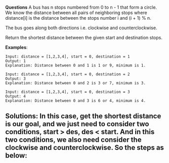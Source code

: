 
**Questions**
A bus has n stops numbered from 0 to n - 1 that form a circle. We know the distance between all pairs of neighboring stops where distance[i] is the distance between the stops number i and (i + 1) % n.

The bus goes along both directions i.e. clockwise and counterclockwise.

Return the shortest distance between the given start and destination stops.


**Examples**:

```
Input: distance = [1,2,3,4], start = 0, destination = 1
Output: 1
Explanation: Distance between 0 and 1 is 1 or 9, minimum is 1.
```


```
Input: distance = [1,2,3,4], start = 0, destination = 2
Output: 3
Explanation: Distance between 0 and 2 is 3 or 7, minimum is 3.
```


```
Input: distance = [1,2,3,4], start = 0, destination = 3
Output: 4
Explanation: Distance between 0 and 3 is 6 or 4, minimum is 4.
```

Solutions:
In this case, get the shortest distance is our goal, and we just need to consider two conditions, start > des, des < start. And in this two conditions, we also need consider the clockwise and counterclockwise. So the steps as below:
- 

```
```
